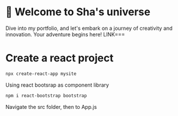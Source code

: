 # 🚀 Welcome to Sha's universe

Dive into my portfolio, and let's embark on a journey of creativity and innovation. Your adventure begins here!
LINK===

# Create a react project

```bash
npx create-react-app mysite
```

Using react bootsrap as component library

```bash
npm i react-bootstrap bootstrap
```

Navigate the src folder, then to App.js
